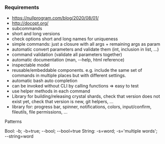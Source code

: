 
### Requirements

 - https://nullprogram.com/blog/2020/08/01/
 - http://docopt.org/
 - subcommands
 - short and long versions
 - check options short and long names for uniqueness
 - simple commands: just a closure with all args + remaining args as param
 - automatic convert parameters and validate them (int, inclusion in list, ...)
 - command validation (validate all parameters together)
 - automatic documentation (man, --help, html reference)
 - inspectable model
 - reusable/embeddable components. e.g. include the same set of
   commands in multiple places but with different settings.
 - automatic bash auto completion
 - can be invoked without CLI by calling functions => easy to test
 - use helper methods in each command
 - Library for building/releasing crystal shards, check that version does not exist yet, check that version is new, git helpers, ...
 - library for: progress bar, spinner, notifications, colors, input/confirm, fileutils, file permissions, ...

Patterns

Bool: -b; -b=true; --bool; --bool=true
String: -s=word; -s='multiple words'; --string=word

